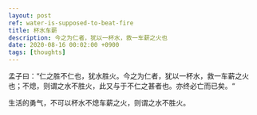 ```yaml
---
layout: post
ref: water-is-supposed-to-beat-fire
title: 杯水车薪
description: 今之为仁者，犹以一杯水，救一车薪之火也
date: 2020-08-16 00:02:00 +0900
tags: [thoughts]
---
```


孟子曰：“仁之胜不仁也，犹水胜火。今之为仁者，犹以一杯水，救一车薪之火也；不熄，则谓之水不胜火，此又与于不仁之甚者也。亦终必亡而已矣。“

生活的勇气，不可以杯水不熄车薪之火，则谓之水不胜火。